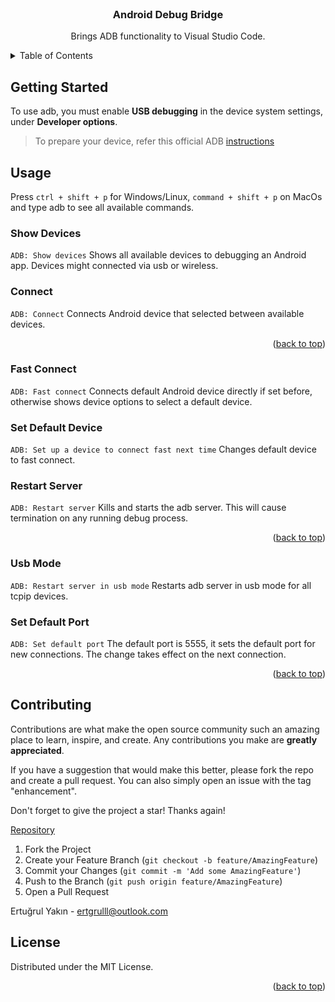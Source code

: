 <div  id="top"></div>
 <br  />
<div  align="center">
	<h3  align="center">Android Debug Bridge</h3>
	<p  align="center">
		Brings ADB functionality to Visual Studio Code.
	</p>
</div>

<!-- TABLE OF CONTENTS -->
<details>
	<summary>Table of Contents</summary>
	<ol>
		<li><a  href="#getting-started">Getting Started</a></li>
		<li><a  href="#usage">Usage</a></li>
		<ul>
			<li><a  href="#show-devices">Show Devices</a></li>
			<li><a  href="#connect">Connect</a></li>
			<li><a  href="#fast-connect">Fast Connect</a></li>
     		<li><a  href="#set-default-device">Set Default Device</a></li>
			<li><a  href="#restart-server">Restart Server</a></li>
			<li><a  href="#usb-mode">USB Mode</a></li>
			<li><a  href="#set-default-port">Set Default Port</a></li>
	    </ul>
		<li><a  href="#contributing">Contributing</a></li>
		<li><a  href="#license">License</a></li>
	</ol>
</details>

## Getting Started
To use adb, you must enable **USB debugging** in the device system settings, under **Developer options**.

> To prepare your device, refer this official ADB [instructions](https://developer.android.com/studio/command-line/adb?authuser=1#Enabling)

## Usage
Press `ctrl + shift + p`  for Windows/Linux, `command + shift + p` on MacOs and type adb to see all available commands. 

### Show Devices
`ADB: Show devices`
Shows all available devices to debugging an Android app. Devices might connected via usb or wireless.

### Connect
`ADB: Connect`
Connects Android device that selected between available devices. 

<p  align="right">(<a  href="#top">back to top</a>)</p>

### Fast Connect
`ADB: Fast connect`
Connects default Android device directly if set before, otherwise shows device options to select a default device.

### Set Default Device
`ADB: Set up a device to connect fast next time`
Changes default device to fast connect.

### Restart Server
`ADB: Restart server`
Kills and starts the adb server. This will cause termination on any running debug process.

<p  align="right">(<a  href="#top">back to top</a>)</p>

### Usb Mode
`ADB: Restart server in usb mode`
Restarts adb server in usb mode for all tcpip devices.

### Set Default Port
`ADB: Set default port`
The default port is 5555, it sets the default port for new connections. The change takes effect on the next connection.

<p  align="right">(<a  href="#top">back to top</a>)</p>

## Contributing

Contributions are what make the open source community such an amazing place to learn, inspire, and create. Any contributions you make are **greatly appreciated**.

If you have a suggestion that would make this better, please fork the repo and create a pull request. You can also simply open an issue with the tag "enhancement".

Don't forget to give the project a star! Thanks again!  

[Repository](https://github.com/ertgrulll/vscode_adb)

1. Fork the Project
2. Create your Feature Branch (`git checkout -b feature/AmazingFeature`)
3. Commit your Changes (`git commit -m 'Add some AmazingFeature'`)
4. Push to the Branch (`git push origin feature/AmazingFeature`)
5. Open a Pull Request

Ertuğrul Yakın - ertgrulll@outlook.com

## License

Distributed under the MIT License.

<p  align="right">(<a  href="#top">back to top</a>)</p>
